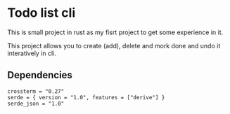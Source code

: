 # Todo list cli

This is small project in rust as my fisrt project to get some experience in it. 

This project allows you to create (add), delete and mork done and undo it interatively in cli.

## Dependencies
```
crossterm = "0.27"
serde = { version = "1.0", features = ["derive"] }
serde_json = "1.0"
```
